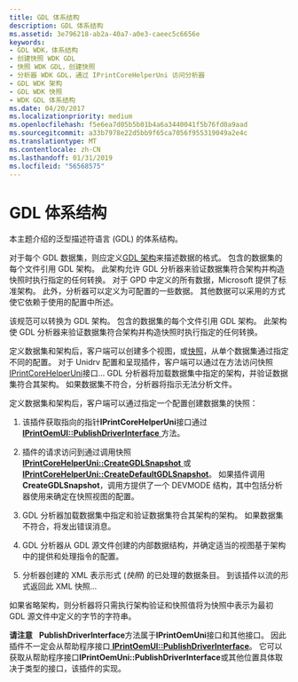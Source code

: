 ```yaml
---
title: GDL 体系结构
description: GDL 体系结构
ms.assetid: 3e796218-ab2a-40a7-a0e3-caeec5c6656e
keywords:
- GDL WDK，体系结构
- 创建快照 WDK GDL
- 快照 WDK GDL，创建快照
- 分析器 WDK GDL，通过 IPrintCoreHelperUni 访问分析器
- GDL WDK 架构
- GDL WDK 快照
- WDK GDL 体系结构
ms.date: 04/20/2017
ms.localizationpriority: medium
ms.openlocfilehash: f5e6ea7d05b5b01b4a6a3440041f5b76fd0a9aad
ms.sourcegitcommit: a33b7978e22d5bb9f65ca7056f955319049a2e4c
ms.translationtype: MT
ms.contentlocale: zh-CN
ms.lasthandoff: 01/31/2019
ms.locfileid: "56568575"
---
```

# <a name="gdl-architecture"></a>GDL 体系结构


本主题介绍的泛型描述符语言 (GDL) 的体系结构。

对于每个 GDL 数据集，则应定义[GDL 架构](gdl-schemas.md)来描述数据的格式。 包含的数据集的每个文件引用 GDL 架构。 此架构允许 GDL 分析器来验证数据集符合架构并构造快照时执行指定的任何转换。 对于 GPD 中定义的所有数据，Microsoft 提供了标准架构。 此外，分析器可以定义为可配置的一些数据。 其他数据可以采用的方式使它依赖于使用的配置中所述。

该规范可以转换为 GDL 架构。 包含的数据集的每个文件引用 GDL 架构。 此架构使 GDL 分析器来验证数据集符合架构并构造快照时执行指定的任何转换。

定义数据集和架构后，客户端可以创建多个视图，或[快照](gdl-snapshots.md)，从单个数据集通过指定不同的配置。 对于 Unidrv 配置和呈现插件，客户端可以通过在方法访问快照[IPrintCoreHelperUni](https://msdn.microsoft.com/library/windows/hardware/ff552940)接口... GDL 分析器将加载数据集中指定的架构，并验证数据集符合其架构。 如果数据集不符合，分析器将指示无法分析文件。

定义数据集和架构后，客户端可以通过指定一个配置创建数据集的快照：

1.  该插件获取指向的指针**IPrintCoreHelperUni**接口通过[ **IPrintOemUI::PublishDriverInterface** ](https://msdn.microsoft.com/library/windows/hardware/ff554184)方法。

2.  插件的请求访问到通过调用快照[ **IPrintCoreHelperUni::CreateGDLSnapshot** ](https://msdn.microsoft.com/library/windows/hardware/ff552923)或[ **IPrintCoreHelperUni::CreateDefaultGDLSnapshot**](https://msdn.microsoft.com/library/windows/hardware/ff552917)。 如果插件调用**CreateGDLSnapshot**，调用方提供了一个 DEVMODE 结构，其中包括分析器使用来确定在快照视图的配置。

3.  GDL 分析器加载数据集中指定和验证数据集符合其架构的架构。 如果数据集不符合，将发出错误消息。

4.  GDL 分析器从 GDL 源文件创建的内部数据结构，并确定适当的视图基于架构中的提供和处理指令的配置。

5.  分析器创建的 XML 表示形式 (*快照*) 的已处理的数据条目。 到该插件以流的形式返回此 XML 快照...

如果省略架构，则分析器将只需执行架构验证和快照值将为快照中表示为最初 GDL 源文件中定义的字节的字符串。

**请注意**   **PublishDriverInterface**方法属于**IPrintOemUni**接口和其他接口。 因此插件不一定会从帮助程序接口[ **IPrintOemUI::PublishDriverInterface**](https://msdn.microsoft.com/library/windows/hardware/ff554184)。 它可以获取从帮助程序接口**IPrintOemUni::PublishDriverInterface**或其他位置具体取决于类型的接口，该插件的实现。

 

 

 




